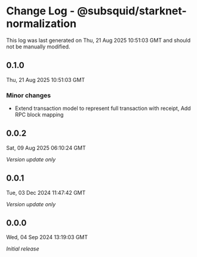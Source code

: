 # Change Log - @subsquid/starknet-normalization

This log was last generated on Thu, 21 Aug 2025 10:51:03 GMT and should not be manually modified.

## 0.1.0
Thu, 21 Aug 2025 10:51:03 GMT

### Minor changes

- Extend transaction model to represent full transaction with receipt, Add RPC block mapping

## 0.0.2
Sat, 09 Aug 2025 06:10:24 GMT

_Version update only_

## 0.0.1
Tue, 03 Dec 2024 11:47:42 GMT

_Version update only_

## 0.0.0
Wed, 04 Sep 2024 13:19:03 GMT

_Initial release_

